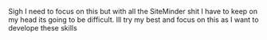 Sigh I need to focus on this but with all the SiteMinder shit I have to keep on my head its going to be difficult. 
Ill try my best and focus on this as I want to develope these skills 
